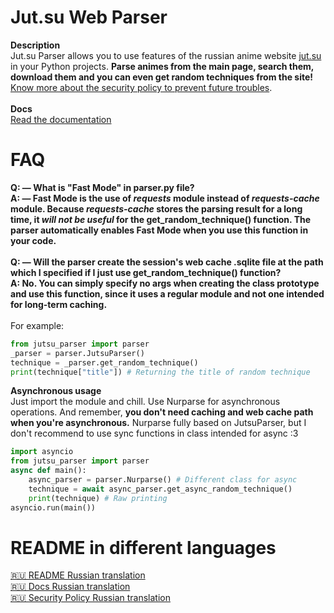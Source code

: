 # Jut.su Web Parser

**Description**  
Jut.su Parser allows you to use features of the russian anime website [jut.su](https://jut.su) in your Python projects. **Parse animes from the main page, search them, download them and you can even get random techniques from the site!** [Know more about the security policy to prevent future troubles](SECURITY.md).<br /><br />
**Docs**  
[Read the documentation](docs/README.md)

# FAQ

**Q: — What is "Fast Mode" in parser.py file?**  
**A: — Fast Mode is the use of *requests* module instead of _requests-cache_ module. Because _requests-cache_ stores the parsing result for a long time, it _will not be useful_ for the get_random_technique() function. The parser automatically enables Fast Mode when you use this function in your code.** <br /><br />
**Q: — Will the parser create the session's web cache .sqlite file at the path which I specified if I just use get_random_technique() function?**  
**A: No. You can simply specify no args when creating the class prototype and use this function, since it uses a regular module and not one intended for long-term caching.**<br /><br />
For example:  
```py
from jutsu_parser import parser
_parser = parser.JutsuParser()
technique = _parser.get_random_technique()
print(technique["title"]) # Returning the title of random technique
```  
**Asynchronous usage**  
Just import the module and chill. Use Nurparse for asynchronous operations. And remember, **you don't need caching and web cache path when you're asynchronous.** Nurparse fully based on JutsuParser, but I don't recommend to use sync functions in class intended for async :3
```py
import asyncio
from jutsu_parser import parser
async def main():
    async_parser = parser.Nurparse() # Different class for async
    technique = await async_parser.get_async_random_technique()
    print(technique) # Raw printing
asyncio.run(main())
```  

# README in different languages
[🇷🇺 README Russian translation](README-ru.md)  
[🇷🇺 Docs Russian translation](docs/README-ru.md)  
[🇷🇺 Security Policy Russian translation](SECURITY-ru.md)  
